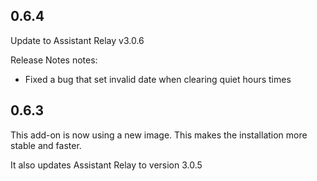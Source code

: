 ## 0.6.4
Update to Assistant Relay v3.0.6

Release Notes notes:
- Fixed a bug that set invalid date when clearing quiet hours times

## 0.6.3
This add-on is now using a new image. This makes the installation more stable and faster.

It also updates Assistant Relay to version 3.0.5